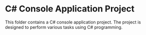# C# Console Application Project

This folder contains a C# console application project. The project is designed to perform various tasks using C# programming.
